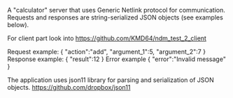 A "calculator" server that uses Generic Netlink protocol for communication.
Requests and responses are string-serialized JSON objects (see examples below).

For client part look into https://github.com/KMD64/ndm_test_2_client

Request example:
{
  "action":"add",
  "argument_1":5,
  "argument_2":7
}
Response example:
{
  "result":12
}
Error example
{
  "error":"Invalid message"
}

The application uses json11 library for parsing and serialization of JSON objects. https://github.com/dropbox/json11

